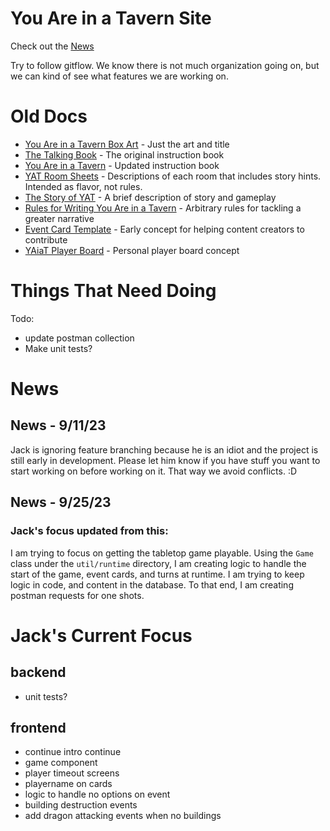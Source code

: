 # You Are in a Tavern Site

Check out the [News](#news)

Try to follow gitflow. We know there is not much organization going on, but we can kind of see what features we are working on.

# Old Docs
- [You Are in a Tavern Box Art](https://docs.google.com/document/d/1t64hsDJ6WiO3oIYUGvomHXIhcLPSDecIV8YjTyGsPcg/edit?usp=sharing) - Just the art and title
- [The Talking Book](https://docs.google.com/document/d/12VaWm4J_caX35TpHljr-HoqEE5zvAIqfKRdgFjO1SqI/edit?usp=sharing) - The original instruction book
- [You Are in a Tavern](https://docs.google.com/document/d/1pKVyV3zGqGV6091TvOQFXJ15XwxpXRSiNSdScyjGSNo/edit?usp=sharing) - Updated instruction book
- [YAT Room Sheets](https://docs.google.com/document/d/1FYZqVperLuIDEKf2PohFSO-Rhb6Kg7jmIk13lkKzMO8/edit?usp=sharing) - Descriptions of each room that includes story hints. Intended as flavor, not rules.
- [The Story of YAT](https://docs.google.com/document/d/13z3lfc2Ltgb9KXARTSRNRz6eLZriASNIwJlATmtEWtw/edit?usp=sharing) - A brief description of story and gameplay
- [Rules for Writing You Are in a Tavern](https://docs.google.com/document/d/1RHBEsj21cy9l4GcYb3e2E6my67IWgFKI7lzRj6PqCts/edit?usp=sharing) - Arbitrary rules for tackling a greater narrative
- [Event Card Template](https://docs.google.com/document/d/1MNzGSlnhqMk4UQMEN-msbI9lYVrcLff71nobwEousvI/edit?usp=sharing) - Early concept for helping content creators to contribute
- [YAiaT Player Board](https://docs.google.com/document/d/1DV8Vpi5Rwy3ImJIhv2f__jY0y_E-5NraZ0hIwS0P4zc/edit?usp=sharing) - Personal player board concept

# Things That Need Doing
Todo:
- update postman collection
- Make unit tests?

# News
## News - 9/11/23
Jack is ignoring feature branching because he is an idiot and the project is still early in development. Please let him know if you have stuff you want to start working on before working on it. That way we avoid conflicts. :D
## News - 9/25/23
### Jack's focus updated from this:
I am trying to focus on getting the tabletop game playable. Using the `Game` class under the `util/runtime` directory, I am creating logic to handle the start of the game, event cards, and turns at runtime. I am trying to keep logic in code, and content in the database. To that end, I am creating postman requests for one shots.

# Jack's Current Focus
## backend
- unit tests?
## frontend 
- continue intro continue
- game component
- player timeout screens
- playername on cards
- logic to handle no options on event
- building destruction events
- add dragon attacking events when no buildings